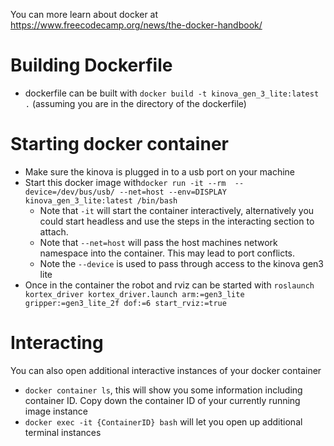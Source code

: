 You can more learn about docker at https://www.freecodecamp.org/news/the-docker-handbook/

# Building Dockerfile

- dockerfile can be built with `docker build -t kinova_gen_3_lite:latest .` (assuming you are in the directory of the dockerfile)

# Starting docker container

- Make sure the kinova is plugged in to a usb port on your machine
- Start this docker image with`docker run -it --rm  --device=/dev/bus/usb/ --net=host --env=DISPLAY kinova_gen_3_lite:latest /bin/bash`
  - Note that `-it` will start the container interactively, alternatively you could start headless and use the steps in the interacting section to attach.
  - Note that `--net=host` will pass the host machines network namespace into the container. This may lead to port conflicts.
  - Note the `--device` is used to pass through access to the kinova gen3 lite 
- Once in the container the robot and rviz can be started with `roslaunch kortex_driver kortex_driver.launch arm:=gen3_lite gripper:=gen3_lite_2f dof:=6 start_rviz:=true`

# Interacting

You can also open additional interactive instances of your docker container

- `docker container ls`, this will show you some information including container ID. Copy down the container ID of your currently running image instance
- `docker exec -it {ContainerID} bash` will let you open up additional terminal instances
